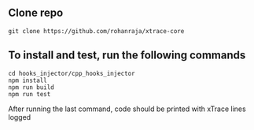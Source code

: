## Clone repo
```shell
git clone https://github.com/rohanraja/xtrace-core
```

## To install and test, run the following commands

```shell
cd hooks_injector/cpp_hooks_injector
npm install
npm run build
npm run test
```

After running the last command, code should be printed with xTrace lines logged